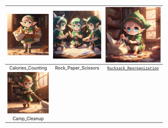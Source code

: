 | <img src=https://github.com/Kyros0718/Advent_of_Code/blob/main/Media/baby%20elf%20carrying%20bags%20of%20cookies.png> | <img src=https://github.com/Kyros0718/Advent_of_Code/blob/main/Media/baby%20elf%20playing%20rock%20paper%20scissors.png> | <img src=https://github.com/Kyros0718/Advent_of_Code/blob/main/Media/baby%20elf%20putting%20items%20in%20bag.png> |
| :---: | :---: | :---: |
| Calories_Counting | Rock_Paper_Scissors | [`Rucksack_Reorganization`](youtub.com) |
| <img src=https://github.com/Kyros0718/Advent_of_Code/blob/main/Media/baby%20elf%20sweeping.png> | | |
| Camp_Cleanup | | |
